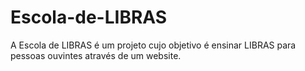 # Escola-de-LIBRAS
A Escola de LIBRAS é um projeto cujo objetivo é ensinar LIBRAS para pessoas ouvintes através de um website.
